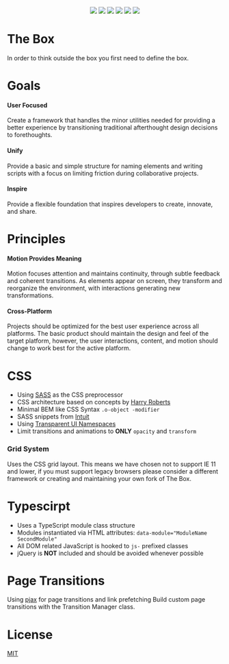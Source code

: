 <p align="center">
<!-- <a href="http://papertrain.io"><img alt="Papertrain" src="_papertrain/logo.png"/></a><br/> -->
<img style="display:inline-block;" src="https://img.shields.io/badge/markup-HTML-orange.svg?style=flat-square"/>
<img style="display:inline-block;" src="https://img.shields.io/badge/style-SASS-blue.svg?style=flat-square"/>
<img style="display:inline-block;" src="https://img.shields.io/badge/typescript-3.3-yellow.svg?style=flat-square"/>
<img style="display:inline-block;" src="https://img.shields.io/badge/bundler-webpack-5299c8.svg?style=flat-square"/>
<img style="display:inline-block;" src="https://img.shields.io/badge/CMS-Craft%203.1-ff69b4.svg?style=flat-square"/>
<a style="display:inline-block;" href="https://github.com/AndrewK9/papertrain/blob/master/LICENSE"><img src="https://img.shields.io/badge/license-MIT-lightgray.svg?style=flat-square"/></a>
</p>

# The Box
In order to think outside the box you first need to define the box.

# Goals
#### User Focused
Create a framework that handles the minor utilities needed for providing a better experience by transitioning traditional afterthought design decisions to forethoughts.

#### Unify
Provide a basic and simple structure for naming elements and writing scripts with a focus on limiting friction during collaborative projects.

#### Inspire
Provide a flexible foundation that inspires developers to create, innovate, and share.

# Principles
#### Motion Provides Meaning
Motion focuses attention and maintains continuity, through subtle feedback and coherent transitions. As elements appear on screen, they transform and reorganize the environment, with interactions generating new transformations.

#### Cross-Platform
Projects should be optimized for the best user experience across all platforms. The basic product should maintain the design and feel of the target platform, however, the user interactions, content, and motion should change to work best for the active platform.

# CSS
- Using [SASS](https://sass-lang.com/) as the CSS preprocessor
- CSS architecture based on concepts by [Harry Roberts](https://csswizardry.com/2011/08/building-better-grid-systems/)
- Minimal BEM like CSS Syntax `.o-object -modifier`
- SASS snippets from [Intuit](https://github.com/intuit)
- Using [Transparent UI Namespaces](https://csswizardry.com/2015/03/more-transparent-ui-code-with-namespaces/)
- Limit transitions and animations to **ONLY** `opacity` and `transform`

### Grid System
Uses the CSS grid layout. This means we have chosen not to support IE 11 and lower, if you must support legacy browsers please consider a different framework or creating and maintaining your own fork of The Box.

# Typescirpt
- Uses a TypeScript module class structure
- Modules instantiated via HTML attributes: `data-module="ModuleName SecondModule"`
- All DOM related JavaScript is hooked to `js-` prefixed classes
- jQuery is **NOT** included and should be avoided whenever possible

# Page Transitions
Using [pjax](https://github.com/codewithkyle/pjax) for page transitions and link prefetching Build custom page transitions with the Transition Manager class.

# License
[MIT](https://github.com/codewithkyle/the-box/blob/master/LICENSE)

